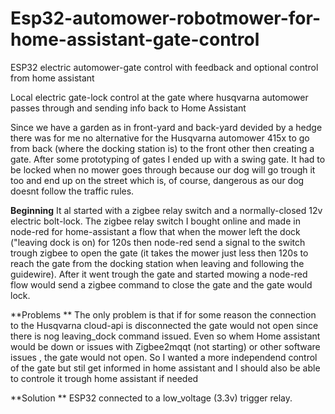 # Esp32-automower-robotmower-for-home-assistant-gate-control
ESP32 electric automower-gate control with feedback and optional control from home assistant

Local electric gate-lock control at the gate where husqvarna automower passes through and sending info back to Home Assistant

Since we have a garden as in front-yard and back-yard devided by a hedge there was for me no alternative for the Husqvarna automower 415x to go from back (where the docking station is) to the front other then creating a gate. After some prototyping of gates I ended up with a swing gate. It had to be locked when no mower goes through because our dog will go trough it too and end up on the street which is, of course, dangerous as our dog doesnt follow the traffic rules.

**Beginning**
It al started with a zigbee relay switch and a normally-closed 12v electric bolt-lock. The zigbee relay switch I bought online and made in node-red for home-assistant a flow that when the mower left the dock ("leaving dock is on) for 120s then node-red send a signal to the switch trough zigbee to open the gate (it takes the mower just less then 120s to reach the gate from the docking station when leaving and following the guidewire). After it went trough the gate and started mowing a node-red flow would send a zigbee command to close the gate and the gate would lock.

**Problems **
The only problem is that if for some reason the connection to the Husqvarna cloud-api is disconnected the gate would not open since there is nog leaving_dock command issued. Even so whem Home assistant would be down or issues with Zigbee2mqqt (not starting) or other software issues , the gate would not open. So I wanted a more independend control of the gate but stil get informed in home assistant and I should also be able to controle it trough home assistant if needed

**Solution **
ESP32 connected to a low_voltage (3.3v) trigger relay.
